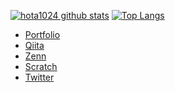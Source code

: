 [![hota1024 github stats](https://github-readme-stats.vercel.app/api?username=hota1024&show_icons=true&theme=tokyonight)](https://github.com/hota1024)
[![Top Langs](https://github-readme-stats.vercel.app/api/top-langs/?username=hota1024&theme=tokyonight&hide=javascript,smarty)](https://github.com/anuraghazra/github-readme-stats)

- [Portfolio](https://me.hota1024.com)
- [Qiita](https://qiita.com/hota1024)
- [Zenn](https://zenn.dev/hota1024)
- [Scratch](https://scratch.mit.edu/users/hota1024)
- [Twitter](https://twitter.com/hota1024)
